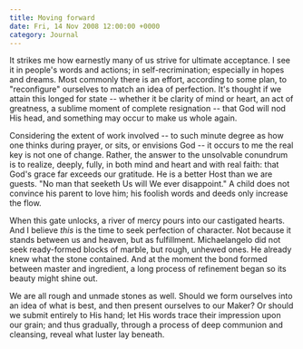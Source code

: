 ```yaml
---
title: Moving forward
date: Fri, 14 Nov 2008 12:00:00 +0000
category: Journal
---
```


It strikes me how earnestly many of us strive for ultimate acceptance.  I see
it in people's words and actions; in self-recrimination; especially in hopes
and dreams.  Most commonly there is an effort, according to some plan, to
"reconfigure" ourselves to match an idea of perfection.  It's thought if we
attain this longed for state -- whether it be clarity of mind or heart, an act
of greatness, a sublime moment of complete resignation -- that God will nod
His head, and something may occur to make us whole again.

Considering the extent of work involved -- to such minute degree as how one
thinks during prayer, or sits, or envisions God -- it occurs to me the real
key is not one of change.  Rather, the answer to the unsolvable conundrum is
to realize, deeply, fully, in both mind and heart and with real faith: that
God's grace far exceeds our gratitude.  He is a better Host than we are
guests.  "No man that seeketh Us will We ever disappoint."  A child does not
convince his parent to love him; his foolish words and deeds only increase the
flow.

When this gate unlocks, a river of mercy pours into our castigated hearts.
And I believe *this* is the time to seek perfection of character.  Not because
it stands between us and heaven, but as fulfillment.  Michaelangelo did not
seek ready-formed blocks of marble, but rough, unhewed ones.  He already knew
what the stone contained.  And at the moment the bond formed between master
and ingredient, a long process of refinement began so its beauty might shine
out.

We are all rough and unmade stones as well.  Should we form ourselves into an
idea of what is best, and then present ourselves to our Maker?  Or should we
submit entirely to His hand; let His words trace their impression upon our
grain; and thus gradually, through a process of deep communion and cleansing,
reveal what luster lay beneath.


